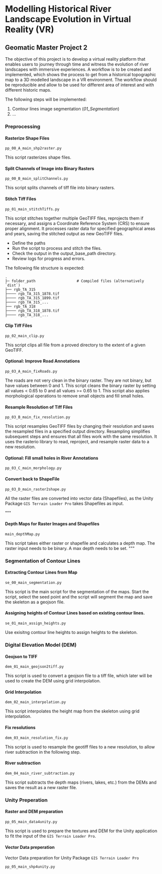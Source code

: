 # Modelling Historical River Landscape Evolution in Virtual Reality (VR)

## Geomatic Master Project 2

The objective of this project is to develop a virtual reality platform that enables users to journey through time and witness the evolution of river landscapes with immersive experiences. A workflow is to be created and implemented, which shows the process to get from a historical topographic map to a 3D modelled landscape in a VR environment. The workflow should be reproducible and allow to be used for different area of interest and with different historic maps.

The following steps will be implemented:

1. Contour lines image segmentation (_01_Segmentation_)
2. ...

### Preprocessing

#### Rasterize Shape Files

`pp_00_A_main_shp2raster.py`

This script rasterizes shape files.

#### Split Channels of Image into Binary Rasters

`pp_00_B_main_splitChannels.py`

This script splits channels of tiff file into binary rasters.

#### Stitch Tiff Files

`pp_01_main_stitchTiffs.py`

This script stitches together multiple GeoTIFF files, reprojects them if necessary, and assigns a Coordinate Reference System (CRS) to ensure proper alignment. It processes raster data for specified geographical areas and years, saving the stitched output as new GeoTIFF files.

- Define the paths
- Run the script to process and stitch the files.
- Check the output in the output_base_path directory.
- Review logs for progress and errors.

The following file structure is expected:

    .
    ├─ folder_path                   # Compiled files (alternatively `dist`)
    ├── rgb_TA_315
    ├──── rgb_TA_315_1878.tif
    ├──── rgb_TA_315_1899.tif
    ├──── rgb_TA_315_...
    ├── rgb_TA_318
    ├──── rgb_TA_318_1878.tif
    ├──── rgb_TA_318_...

#### Clip Tiff Files

`pp_02_main_clip.py`

This script clips all file from a proved directory to the extent of a given GeoTIFF.

#### Optional: Improve Road Annotations

`pp_03_A_main_fixRoads.py`

The roads are not very clean in the binary raster. They are not binary, but have values between 0 and 1.
This script cleans the binary raster by setting all values < 0.65 to 0 and all values >= 0.65 to 1.
This scriipt also applies morphological operations to remove small objects and fill small holes.

#### Resample Resolution of Tiff Files

`pp_03_B_main_fix_resolution.py`

This script resamples GeoTIFF files by changing their resolution and saves the resampled files in a specified output directory. Resampling simplifies subsequent steps and ensures that all files work with the same resolution. It uses the rasterio library to read, reproject, and resample raster data to a new resolution.

#### Optional: Fill small holes in River Annotations

`pp_03_C_main_morphology.py`

#### Convert back to ShapeFile

`pp_03_D_main_raster2shape.py`

All the raster files are converted into vector data (Shapefiles), as the Unity Package `GIS Terrain Loader Pro` takes Shapefiles as input.

"""

#### Depth Maps for Raster Images and Shapefiles

`main_depthMap.py`

This script takes either raster or shapefile and calculates a depth map. The raster input needs to be binary. A max depth needs to be set.
"""

### Segmentation of Contour Lines

#### Extracting Contour Lines from Map

`se_00_main_segmentation.py`

This script is the main script for the segmentation of the maps. Start the script, select the seed point and the script will segment the map and save the skeleton as a geojson file.

#### Assigning heights of Contour Lines based on existing contour lines.

`se_01_main_assign_heights.py`

Use exisitng contour line heights to assign heights to the skeleton.

### Digital Elevation Model (DEM)

#### Geojson to TIFF

`dem_01_main_geojson2tiff.py`

This script is used to convert a geojson file to a tiff file, which later will be used to create the DEM using grid interpolation.

#### Grid Interpolation

`dem_02_main_interpolation.py`

This script interpolates the height map from the skeleton using grid interpolation.

#### Fix resolutions

`dem_03_main_resolution_fix.py`

This script is used to resample the geotiff files to a new resolution, to allow river subtraction in the following step.

#### River subtraction

`dem_04_main_river_subtraction.py`

This script subtracts the depth maps (rivers, lakes, etc.) from the DEMs and saves the result as a new raster file.

### Unity Preperation

#### Raster and DEM preparation

`pp_05_main_data4unity.py`

This script is used to prepare the textures and DEM for the Unity application to fit the input of the `GIS Terrain Loader Pro`.

#### Vector Data preperation

Vector Data preparation for Unity Package `GIS Terrain Loader Pro`

`pp_05_main_shp4unity.py`

